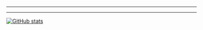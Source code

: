 
---
---

[![GitHub stats](https://github-readme-stats.vercel.app/api?username=claudiodornelles&count_private=true&show_icons=true)](https://github.com/claudiodornelles/github-readme-stats)
